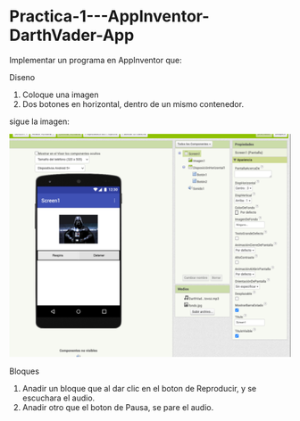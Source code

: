 # Practica-1---AppInventor-DarthVader-App
Implementar un programa en AppInventor que:

Diseno

1. Coloque una imagen
2. Dos botones en horizontal, dentro de un mismo contenedor.

sigue la imagen:

![darth-vader](./darth.png)

Bloques

1. Anadir un bloque que al dar clic en el boton de Reproducir, y se escuchara el audio.
2. Anadir otro que el boton de Pausa, se pare el audio.
